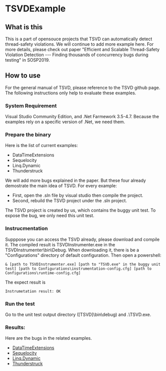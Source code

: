 # TSVDExample

## What is this
This is a part of opensouce projects that TSVD can automatically detect thread-safety violations. We will continue to add more example here. For more details, please check out paper "Efficient and Scalable Thread-Safety Violation Detection --- Finding thousands of concurrency bugs during testing" in SOSP2019.

## How to use
For the general manual of TSVD, please reference to the TSVD github page. The following instructions only help to evaluate these examples.

### System Requirement
Visual Studio Community Edition, and .Net Farmework 3.5-4.7. Because the examples rely on a specific version of .Net, we need them.

### Prepare the binary
Here is the list of current examples:

+ DataTimeExtensions
+ Sequelocity
+ Linq.Dynamic
+ Thunderstruck

We will add more bugs explained in the paper. But these four already demostrate the main idea of TSVD. For every example:

+ First, open the .sln file by visual studio then compile the project.
+ Second, rebuild the TSVD project under the .sln project.

The TSVD project is created by us, which contains the buggy unit test. To expose the bug, we only need this unit test.

### Instrucmentation
Supppose you can access the TSVD already, please download and compile it. The compiled result is TSVDInstrumenter.exe in the TSVDInstrumenter\bin\Debug.
When downloading it, there is be a "Configurations" directory of default configuration. Then open a powershell:

    & [path to TSVDInstrumenter.exe] [path to "TSVD.exe" in the buggy unit test] [path to Configurations\instrumentation-config.cfg] [path to Configurations\runtime-config.cfg]

The expect result is

    Instrumetation result: OK


### Run the test
Go to the unit test output directory ([TSVD]\bin\debug) and .\TSVD.exe. 

### Results:
Here are the bugs in the related examples.

+ [DataTimeExtensions](https://github.com/joaomatossilva/DateTimeExtensions/pull/86)
+ [Sequelocity](https://github.com/AmbitEnergyLabs/Sequelocity.NET/pull/23)
+ [Linq.Dynamic](https://github.com/kahanu/System.Linq.Dynamic/pull/48)
+ [Thunderstruck](https://github.com/19WAS85/Thunderstruck/issues/3)